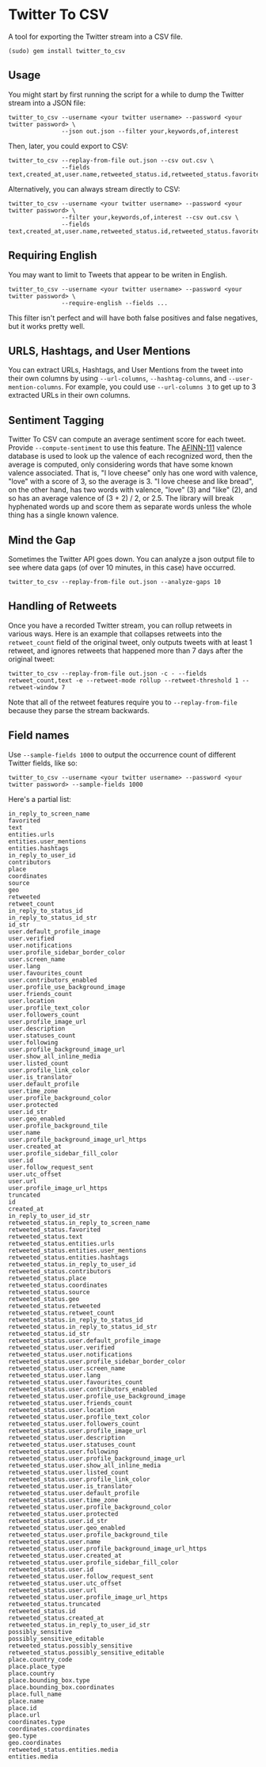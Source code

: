# Twitter To CSV

A tool for exporting the Twitter stream into a CSV file.

    (sudo) gem install twitter_to_csv

## Usage

You might start by first running the script for a while to dump the Twitter stream into a JSON file:

    twitter_to_csv --username <your twitter username> --password <your twitter password> \
                   --json out.json --filter your,keywords,of,interest

Then, later, you could export to CSV:

    twitter_to_csv --replay-from-file out.json --csv out.csv \
                   --fields text,created_at,user.name,retweeted_status.id,retweeted_status.favorited,...

Alternatively, you can always stream directly to CSV:

    twitter_to_csv --username <your twitter username> --password <your twitter password> \
                   --filter your,keywords,of,interest --csv out.csv \
                   --fields text,created_at,user.name,retweeted_status.id,retweeted_status.favorited,...

## Requiring English

You may want to limit to Tweets that appear to be writen in English.

    twitter_to_csv --username <your twitter username> --password <your twitter password> \
                   --require-english --fields ...

This filter isn't perfect and will have both false positives and false negatives, but it works pretty well.

## URLS, Hashtags, and User Mentions

You can extract URLs, Hashtags, and User Mentions from the tweet into their own columns by using `--url-columns`, `--hashtag-columns`, and `--user-mention-columns`.
For example, you could use `--url-columns 3` to get up to 3 extracted URLs in their own columns.

## Sentiment Tagging

Twitter To CSV can compute an average sentiment score for each tweet.  Provide `--compute-sentiment` to use this feature.
The [AFINN-111](http://fnielsen.posterous.com/old-anew-a-sentiment-about-sentiment-analysis) valence database is used to look up the valence of
each recognized word, then the average is computed, only considering words that have some known valence associated.  That is, "I love cheese" only has
one word with valence, "love" with a score of 3, so the average is 3.  "I love cheese and like bread", on the other hand, has two words with
valence, "love" (3) and "like" (2), and so has an average valence of (3 + 2) / 2, or 2.5.  The library will break hyphenated words up and score them as
separate words unless the whole thing has a single known valence.

## Mind the Gap

Sometimes the Twitter API goes down.  You can analyze a json output file to see where data gaps (of over 10 minutes, in this case) have occurred.

    twitter_to_csv --replay-from-file out.json --analyze-gaps 10

## Handling of Retweets

Once you have a recorded Twitter stream, you can rollup retweets in various ways.  Here is an example that collapses retweets into the `retweet_count` field of the original tweet, only outputs tweets with at least 1 retweet, and ignores retweets that happened more than 7 days after the original tweet:

    twitter_to_csv --replay-from-file out.json -c - --fields retweet_count,text -e --retweet-mode rollup --retweet-threshold 1 --retweet-window 7

Note that all of the retweet features require you to `--replay-from-file` because they parse the stream backwards.

## Field names

Use `--sample-fields 1000` to output the occurrence count of different Twitter fields, like so:

    twitter_to_csv --username <your twitter username> --password <your twitter password> --sample-fields 1000

Here's a partial list:

    in_reply_to_screen_name
    favorited
    text
    entities.urls
    entities.user_mentions
    entities.hashtags
    in_reply_to_user_id
    contributors
    place
    coordinates
    source
    geo
    retweeted
    retweet_count
    in_reply_to_status_id
    in_reply_to_status_id_str
    id_str
    user.default_profile_image
    user.verified
    user.notifications
    user.profile_sidebar_border_color
    user.screen_name
    user.lang
    user.favourites_count
    user.contributors_enabled
    user.profile_use_background_image
    user.friends_count
    user.location
    user.profile_text_color
    user.followers_count
    user.profile_image_url
    user.description
    user.statuses_count
    user.following
    user.profile_background_image_url
    user.show_all_inline_media
    user.listed_count
    user.profile_link_color
    user.is_translator
    user.default_profile
    user.time_zone
    user.profile_background_color
    user.protected
    user.id_str
    user.geo_enabled
    user.profile_background_tile
    user.name
    user.profile_background_image_url_https
    user.created_at
    user.profile_sidebar_fill_color
    user.id
    user.follow_request_sent
    user.utc_offset
    user.url
    user.profile_image_url_https
    truncated
    id
    created_at
    in_reply_to_user_id_str
    retweeted_status.in_reply_to_screen_name
    retweeted_status.favorited
    retweeted_status.text
    retweeted_status.entities.urls
    retweeted_status.entities.user_mentions
    retweeted_status.entities.hashtags
    retweeted_status.in_reply_to_user_id
    retweeted_status.contributors
    retweeted_status.place
    retweeted_status.coordinates
    retweeted_status.source
    retweeted_status.geo
    retweeted_status.retweeted
    retweeted_status.retweet_count
    retweeted_status.in_reply_to_status_id
    retweeted_status.in_reply_to_status_id_str
    retweeted_status.id_str
    retweeted_status.user.default_profile_image
    retweeted_status.user.verified
    retweeted_status.user.notifications
    retweeted_status.user.profile_sidebar_border_color
    retweeted_status.user.screen_name
    retweeted_status.user.lang
    retweeted_status.user.favourites_count
    retweeted_status.user.contributors_enabled
    retweeted_status.user.profile_use_background_image
    retweeted_status.user.friends_count
    retweeted_status.user.location
    retweeted_status.user.profile_text_color
    retweeted_status.user.followers_count
    retweeted_status.user.profile_image_url
    retweeted_status.user.description
    retweeted_status.user.statuses_count
    retweeted_status.user.following
    retweeted_status.user.profile_background_image_url
    retweeted_status.user.show_all_inline_media
    retweeted_status.user.listed_count
    retweeted_status.user.profile_link_color
    retweeted_status.user.is_translator
    retweeted_status.user.default_profile
    retweeted_status.user.time_zone
    retweeted_status.user.profile_background_color
    retweeted_status.user.protected
    retweeted_status.user.id_str
    retweeted_status.user.geo_enabled
    retweeted_status.user.profile_background_tile
    retweeted_status.user.name
    retweeted_status.user.profile_background_image_url_https
    retweeted_status.user.created_at
    retweeted_status.user.profile_sidebar_fill_color
    retweeted_status.user.id
    retweeted_status.user.follow_request_sent
    retweeted_status.user.utc_offset
    retweeted_status.user.url
    retweeted_status.user.profile_image_url_https
    retweeted_status.truncated
    retweeted_status.id
    retweeted_status.created_at
    retweeted_status.in_reply_to_user_id_str
    possibly_sensitive
    possibly_sensitive_editable
    retweeted_status.possibly_sensitive
    retweeted_status.possibly_sensitive_editable
    place.country_code
    place.place_type
    place.country
    place.bounding_box.type
    place.bounding_box.coordinates
    place.full_name
    place.name
    place.id
    place.url
    coordinates.type
    coordinates.coordinates
    geo.type
    geo.coordinates
    retweeted_status.entities.media
    entities.media
